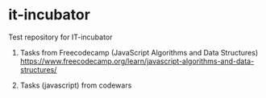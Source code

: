 # it-incubator
Test repository for IT-incubator

1. Tasks from Freecodecamp (JavaScript Algorithms and Data Structures)
https://www.freecodecamp.org/learn/javascript-algorithms-and-data-structures/

2. Tasks (javascript) from codewars
